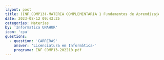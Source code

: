```yaml
---
layout: post
title: (INF_COMP13)-MATERIA COMPLEMENTARIA 1 Fundamentos de Aprendizaje Automático
date: 2023-08-12 09:43:25
categories: Materias
by: 'Informatica UNAHUR'
icon: 'cpu'
questions:
  - question: 'CARRERAS'
    answer: 'Licenciatura en Informática-'
    programa: INF_COMP13-202210.pdf
---
```

